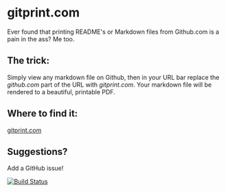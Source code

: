 gitprint.com
============

Ever found that printing README's or Markdown files from Github.com is a pain in the ass? Me too.

The trick:
----------

Simply view any markdown file on Github, then in your URL bar replace the *github.com* part of the URL with *gitprint.com*. Your markdown file will be rendered to a beautiful, printable PDF.

Where to find it:
-----------------

[gitprint.com](http://gitprint.com)

Suggestions?
------------

Add a GitHub issue!

[![Build Status](https://travis-ci.org/adamburmister/gitprint.com.png?branch=master)](https://travis-ci.org/adamburmister/gitprint.com)

